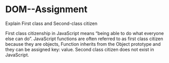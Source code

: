 # DOM--Assignment


Explain First class and Second-class citizen

First class citizenship in JavaScript means “being able to do what everyone else can do”. JavaScript functions are often referred to as first class citizen because they are objects, 
Function inherits from the Object prototype and they can be assigned key: value.
Second class citizen  does not exist in JavaScript. 

